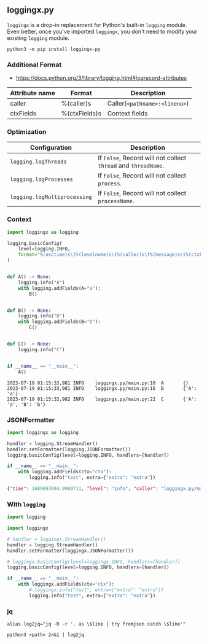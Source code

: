 ## loggingx.py

`loggingx` is a drop-in replacement for Python's built-in `logging` module. Even better, once you've imported `loggingx`, you don't need to modify your existing `logging` module.

```shell
python3 -m pip install loggingx-py
```

### Additional Format

- https://docs.python.org/3/library/logging.html#logrecord-attributes

| Attribute name | Format        | Description                   |
| -------------- | ------------- | ----------------------------- |
| caller         | %(caller)s    | Caller(`<pathname>:<lineno>`) |
| ctxFields      | %(ctxFields)s | Context fields                |

### Optimization

| Configuration                | Description                                                    |
| ---------------------------- | -------------------------------------------------------------- |
| `logging.logThreads`         | If `False`, Record will not collect `thread` and `threadName`. |
| `logging.logProcesses`       | If `False`, Record will not collect `process`.                 |
| `logging.logMultiprocessing` | If `False`, Record will not collect `processName`.             |


### Context

```python
import loggingx as logging

logging.basicConfig(
    level=logging.INFO,
    format="%(asctime)s\t%(levelname)s\t%(caller)s\t%(message)s\t%(ctxFields)s",
)


def A() -> None:
    logging.info("A")
    with logging.addFields(A="a"):
        B()


def B() -> None:
    logging.info("B")
    with logging.addFields(B="b"):
        C()


def C() -> None:
    logging.info("C")


if __name__ == "__main__":
    A()
```

```shell
2023-07-19 01:15:33,981 INFO    loggingx.py/main.py:10  A       {}
2023-07-19 01:15:33,981 INFO    loggingx.py/main.py:16  B       {'A': 'a'}
2023-07-19 01:15:33,982 INFO    loggingx.py/main.py:22  C       {'A': 'a', 'B': 'b'}
```

### JSONFormatter

```python
import loggingx as logging

handler = logging.StreamHandler()
handler.setFormatter(logging.JSONFormatter())
logging.basicConfig(level=logging.INFO, handlers=[handler])

if __name__ == "__main__":
    with logging.addFields(ctx="ctx"):
        logging.info("test", extra={"extra": "extra"})
```

```json
{"time": 1689697694.9980711, "level": "info", "caller": "loggingx.py/main.py:9", "msg": "test", "ctx": "ctx", "extra": "extra"}
```

### With `logging`

```python
import logging

import loggingx

# handler = loggingx.StreamHandler()
handler = logging.StreamHandler()
handler.setFormatter(loggingx.JSONFormatter())

# loggingx.basicConfig(level=loggingx.INFO, handlers=[handler])
logging.basicConfig(level=logging.INFO, handlers=[handler])

if __name__ == "__main__":
    with loggingx.addFields(ctx="ctx"):
        # loggingx.info("test", extra={"extra": "extra"})
        logging.info("test", extra={"extra": "extra"})
```

### jq

```shell
alias log2jq="jq -R -r '. as \$line | try fromjson catch \$line'"
```

```shell
python3 <path> 2>&1 | log2jq
```
